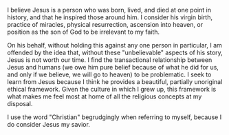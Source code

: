 ---
---
I believe Jesus is a person who was born, lived, and died at one point in history, and that he inspired those around him. I consider his virgin birth, practice of miracles, physical resurrection, ascension into heaven, or position as the son of God to be irrelevant to my faith. 

On his behalf, without holding this against any one person in particular, I am offended by the idea that, without these "unbelievable" aspects of his story, Jesus is not worth our time. I find the transactional relationship between Jesus and humans (we owe him pure belief because of what he did for us, and only if we believe, we will go to heaven) to be problematic. I seek to learn from Jesus because I think he provides a beautiful, partially unoriginal ethical framework. Given the culture in which I grew up, this framework is what makes me feel most at home of all the religious concepts at my disposal.

I use the word "Christian" begrudgingly when referring to myself, because I do consider Jesus my savior.

